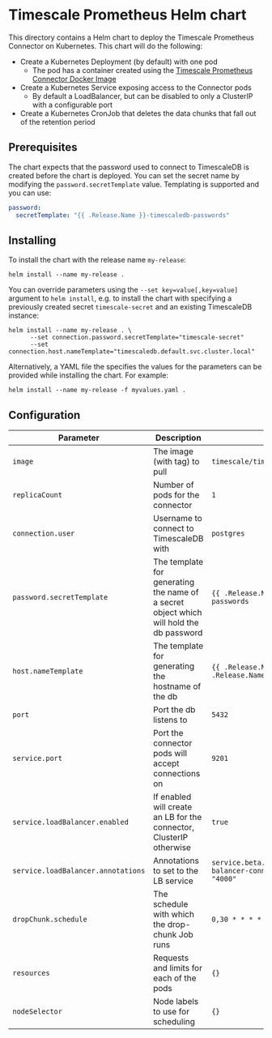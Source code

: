# Timescale Prometheus Helm chart

This directory contains a Helm chart to deploy the Timescale Prometheus Connector
on Kubernetes. This chart will do the following:

* Create a Kubernetes Deployment (by default) with one pod
  * The pod has a container created using the [Timescale Prometheus Connector Docker Image][docker-image] 
* Create a Kubernetes Service exposing access to the Connector pods
  * By default a LoadBalancer, but can be disabled to only a ClusterIP with a configurable port
* Create a Kubernetes CronJob that deletes the data chunks that fall out of the retention period 

## Prerequisites 

The chart expects that the password used to connect to TimescaleDB is
created before the chart is deployed. 
You can set the secret name by modifying the  `password.secretTemplate` value. 
Templating is supported and you can use:
```yaml
password:
  secretTemplate: "{{ .Release.Name }}-timescaledb-passwords"
```

## Installing

To install the chart with the release name `my-release`:
```shell script
helm install --name my-release .
```

You can override parameters using the `--set key=value[,key=value]` argument
to `helm install`, e.g. to install the chart with specifying a previously created
secret `timescale-secret` and an existing TimescaleDB instance:
```shell script
helm install --name my-release . \
      --set connection.password.secretTemplate="timescale-secret"
      --set connection.host.nameTemplate="timescaledb.default.svc.cluster.local"
```

Alternatively, a YAML file the specifies the values for the parameters can be provided
while installing the chart. For example:
```shell script
helm install --name my-release -f myvalues.yaml .
```

## Configuration

|       Parameter                   |           Description                       |               Default              |
|-----------------------------------|---------------------------------------------|------------------------------------|
| `image`                           | The image (with tag) to pull                | `timescale/timescale-prometheus`   |
| `replicaCount`                    | Number of pods for the connector            | `1`                                |
| `connection.user`                 | Username to connect to TimescaleDB with     | `postgres`                         |
| `password.secretTemplate`         | The template for generating the name of a secret object which will hold the db password | `{{ .Release.Name }}-timescaledb-passwords` |
| `host.nameTemplate`               | The template for generating the hostname of the db | `{{ .Release.Name }}.{{ .Release.Namespace}}.svc.cluster.local` |
| `port`                            | Port the db listens to                      | `5432`                             |
| `service.port`                    | Port the connector pods will accept connections on | `9201`                      |
| `service.loadBalancer.enabled`    | If enabled will create an LB for the connector, ClusterIP otherwise | `true`     |
| `service.loadBalancer.annotations`| Annotations to set to the LB service        | `service.beta.kubernetes.io/aws-load-balancer-connection-idle-timeout: "4000"` |
| `dropChunk.schedule`              | The schedule with which the drop-chunk Job runs | `0,30 * * * *`                 |
| `resources`                       | Requests and limits for each of the pods    | `{}`                               |
| `nodeSelector`                    | Node labels to use for scheduling           | `{}`                               |

[docker-image]: https://hub.docker.com/timescale/timescale-prometheus